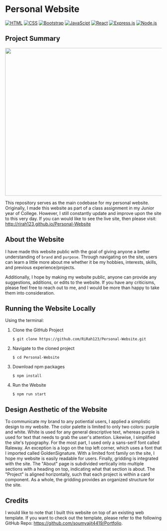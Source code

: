 # Personal Website
[![HTML](https://img.shields.io/badge/HTML-E34F26?style=for-the-badge&logo=HTML5&logoColor=white)]()
[![CSS](https://img.shields.io/badge/CSS-1572B6?style=for-the-badge&logo=CSS3&logoColor=white)]()
[![Bootstrap](https://img.shields.io/badge/Bootstrap-7952B3?style=for-the-badge&logo=bootstrap&logoColor=white)]()
[![JavaScipt](https://img.shields.io/badge/JavaScript-F7DF1E?style=for-the-badge&logo=javascript&logoColor=white)]()
[![React](https://img.shields.io/badge/React-61DAFB?style=for-the-badge&logo=react&logoColor=white)]()
[![Express.js](https://img.shields.io/badge/Express.js-000000?style=for-the-badge&logo=express&logoColor=white)]()
[![Node.js](https://img.shields.io/badge/Node.js-339933?style=for-the-badge&logo=node.js&logoColor=white)]()

## Project Summary

<p align="center">
  <img src="./src/Assets/images/personal-site.gif" width="1000" height="475">
</p>

This repository serves as the main codebase for my personal website. Originally, I made this website as part of a class assignment in my Junior year of College. However, I still constantly update and improve upon the site to this very day. If you can would like to see the live site, then please visit:
http://rirah123.github.io/Personal-Website

## About the Website
I have made this website public with the goal of giving anyone a better understanding of `brand` and `purpose`. Through navigating on the site, users can learn a little more about me whether it be my hobbies, interests, skills, and previous experience/projects.

Additionally, I hope by making my website public, anyone can provide any suggestions, additions, or edits to the website. If you have any criticisms, please feel free to reach out to me, and I would be more than happy to take them into consideration.

## Running the Website Locally

Using the terminal:

1. Clone the GitHub Project
   ```
   $ git clone https://github.com/RiRah123/Personal-Website.git
   ```
2. Navigate to the cloned project
   ```
   $ cd Personal-Website
   ```
3. Download npm packages
   ```
   $ npm install
   ```
4. Run the Website
   ```
   $ npm run start
   ```
   
## Design Aesthetic of the Website
To communicate my brand to any potiential users, I applied a simplistic design to my website. The color palette is limited to only two colors: purple and white. White is used for any general descriptive text, whereas purple is used for text that needs to grab the user's attention. Likewise, I simplified the site's typography. For the most part, I used only a sans-serif font called Raleway. An exception is a logo on the top left corner, which uses a font that I imported called GoldenSignature. With a limited font family on the site, I hope my website is easily readable for users. Finally, gridding is integrated with the site. The "About" page is subdivided vertically into multiple sections with a heading on top, indicating what that section is about. The "Project" is aligned horizontally, such that each project is within a card component. As a whole, the gridding provides an organized structure for the site.

## Credits
I would like to note that I built this website on top of an existing web template. If you want to check out the template, please refer to the following GitHub Repo: https://github.com/soumyajit4419/Portfolio.
